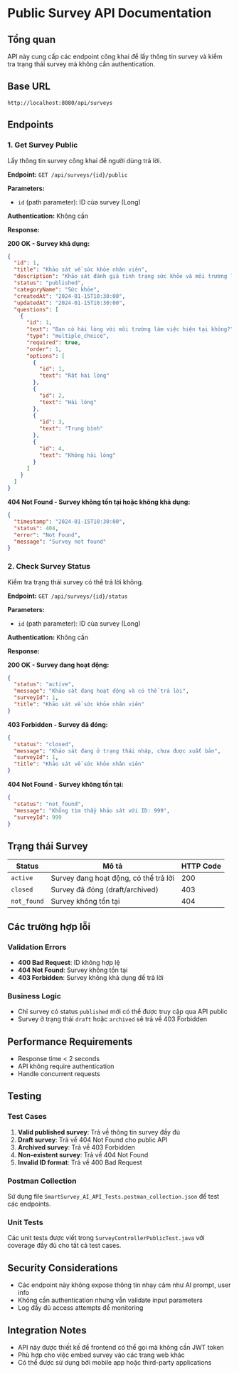 # Public Survey API Documentation

## Tổng quan
API này cung cấp các endpoint công khai để lấy thông tin survey và kiểm tra trạng thái survey mà không cần authentication.

## Base URL
```
http://localhost:8080/api/surveys
```

## Endpoints

### 1. Get Survey Public
Lấy thông tin survey công khai để người dùng trả lời.

**Endpoint:** `GET /api/surveys/{id}/public`

**Parameters:**
- `id` (path parameter): ID của survey (Long)

**Authentication:** Không cần

**Response:**

**200 OK - Survey khả dụng:**
```json
{
  "id": 1,
  "title": "Khảo sát về sức khỏe nhân viên",
  "description": "Khảo sát đánh giá tình trạng sức khỏe và môi trường làm việc",
  "status": "published",
  "categoryName": "Sức khỏe",
  "createdAt": "2024-01-15T10:30:00",
  "updatedAt": "2024-01-15T10:30:00",
  "questions": [
    {
      "id": 1,
      "text": "Bạn có hài lòng với môi trường làm việc hiện tại không?",
      "type": "multiple_choice",
      "required": true,
      "order": 1,
      "options": [
        {
          "id": 1,
          "text": "Rất hài lòng"
        },
        {
          "id": 2,
          "text": "Hài lòng"
        },
        {
          "id": 3,
          "text": "Trung bình"
        },
        {
          "id": 4,
          "text": "Không hài lòng"
        }
      ]
    }
  ]
}
```

**404 Not Found - Survey không tồn tại hoặc không khả dụng:**
```json
{
  "timestamp": "2024-01-15T10:30:00",
  "status": 404,
  "error": "Not Found",
  "message": "Survey not found"
}
```

### 2. Check Survey Status
Kiểm tra trạng thái survey có thể trả lời không.

**Endpoint:** `GET /api/surveys/{id}/status`

**Parameters:**
- `id` (path parameter): ID của survey (Long)

**Authentication:** Không cần

**Response:**

**200 OK - Survey đang hoạt động:**
```json
{
  "status": "active",
  "message": "Khảo sát đang hoạt động và có thể trả lời",
  "surveyId": 1,
  "title": "Khảo sát về sức khỏe nhân viên"
}
```

**403 Forbidden - Survey đã đóng:**
```json
{
  "status": "closed",
  "message": "Khảo sát đang ở trạng thái nháp, chưa được xuất bản",
  "surveyId": 1,
  "title": "Khảo sát về sức khỏe nhân viên"
}
```

**404 Not Found - Survey không tồn tại:**
```json
{
  "status": "not_found",
  "message": "Không tìm thấy khảo sát với ID: 999",
  "surveyId": 999
}
```

## Trạng thái Survey

| Status | Mô tả | HTTP Code |
|--------|-------|-----------|
| `active` | Survey đang hoạt động, có thể trả lời | 200 |
| `closed` | Survey đã đóng (draft/archived) | 403 |
| `not_found` | Survey không tồn tại | 404 |

## Các trường hợp lỗi

### Validation Errors
- **400 Bad Request**: ID không hợp lệ
- **404 Not Found**: Survey không tồn tại
- **403 Forbidden**: Survey không khả dụng để trả lời

### Business Logic
- Chỉ survey có status `published` mới có thể được truy cập qua API public
- Survey ở trạng thái `draft` hoặc `archived` sẽ trả về 403 Forbidden

## Performance Requirements
- Response time < 2 seconds
- API không require authentication
- Handle concurrent requests

## Testing

### Test Cases
1. **Valid published survey**: Trả về thông tin survey đầy đủ
2. **Draft survey**: Trả về 404 Not Found cho public API
3. **Archived survey**: Trả về 403 Forbidden
4. **Non-existent survey**: Trả về 404 Not Found
5. **Invalid ID format**: Trả về 400 Bad Request

### Postman Collection
Sử dụng file `SmartSurvey_AI_API_Tests.postman_collection.json` để test các endpoints.

### Unit Tests
Các unit tests được viết trong `SurveyControllerPublicTest.java` với coverage đầy đủ cho tất cả test cases.

## Security Considerations
- Các endpoint này không expose thông tin nhạy cảm như AI prompt, user info
- Không cần authentication nhưng vẫn validate input parameters
- Log đầy đủ access attempts để monitoring

## Integration Notes
- API này được thiết kế để frontend có thể gọi mà không cần JWT token
- Phù hợp cho việc embed survey vào các trang web khác
- Có thể được sử dụng bởi mobile app hoặc third-party applications
